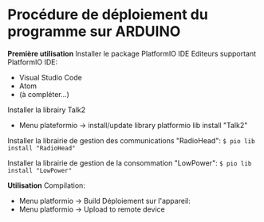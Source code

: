 Procédure de déploiement du programme sur ARDUINO
=================================================

**Première utilisation**
Installer le package PlatformIO IDE
Editeurs supportant PlatformIO IDE:
 - Visual Studio Code
 - Atom
 - (à compléter...)

Installer la librairy Talk2 
 - Menu plateformio -> install/update library platformio lib install "Talk2" 

Installer la librairie de gestion des communications "RadioHead":
`$ pio lib install "RadioHead"`

Installer la librairie de gestion de la consommation "LowPower":
`$ pio lib install "LowPower"`

**Utilisation**
Compilation:
 - Menu platformio -> Build
Déploiement sur l'appareil:
 - Menu platformio -> Upload to remote device

